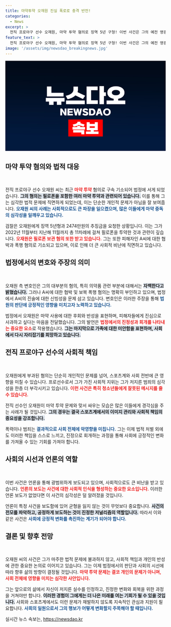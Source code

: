 ```yaml
---
title: 마약투약 오재원 진실 폭로로 충격 반전!
categories:
  - News
excerpt: >
  전직 프로야구 선수 오재원, 마약 투약 혐의로 징역 5년 구형! 이번 사건은 그의 예전 영광을 한순간에 무너뜨렸습니다. 과연 그가 진정으로 반성하고 있을까요? 클릭하면 더 자세한 이야기가 기다립니다!
feature_text: >
  전직 프로야구 선수 오재원, 마약 투약 혐의로 징역 5년 구형! 이번 사건은 그의 예전 영광을 한순간에 무너뜨렸습니다. 과연 그가 진정으로 반성하고 있을까요? 클릭하면 더 자세한 이야기가 기다립니다!
image: '/assets/img/newsdao_breakingnews.jpg'
---
```


<p><img src="/assets/img/newsdao_breakingnews.jpg" alt="pcversion 속보" /></p>

<h2>마약 투약 혐의와 법적 대응</h2>

<p data-ke-size="size16">&nbsp;</p>

<p>전직 프로야구 선수 오재원 씨는 최근 <b><span style="color: #ee2323;">마약 투약</span></b> 혐의로 구속 기소되어 법정에 서게 되었습니다. <b><span style="background-color: #21538527;">그의 혐의는 필로폰을 포함한 여러 마약 투약과 관련되어 있습니다.</span></b> 이를 통해 그는 심각한 법적 문제에 직면하게 되었는데, 이는 단순한 개인적 문제가 아님을 잘 보여줍니다. <b><span style="color: #1a5490;">오재원 씨의 사례는 사회적으로도 큰 파장을 일으켰으며, 많은 이들에게 마약 중독의 심각성을 일깨우고 있습니다.</span></b></p>

<p>검찰은 오재원에게 징역 5년형과 2474만원의 추징금을 요청한 상황입니다. 이는 그가 2022년 11월부터 지난해 11월까지 총 11차례에 걸쳐 필로폰을 투약한 것과 관련이 깊습니다. <b><span style="color: #ee2323;">오재원은 필로폰 보관 혐의 또한 받고 있습니다.</span></b> 그는 또한 피해자인 A씨에 대한 협박과 폭행 혐의로 기소되고 있으며, 이로 인해 더 큰 사회적 비난에 직면하고 있습니다. </p>

<h2>법정에서의 변호와 주장의 의미</h2>

<p data-ke-size="size16">&nbsp;</p>

<p>오재원 측 변호인은 그의 대부분의 혐의, 특히 의약품 관련 부분에 대해서는 <b><span style="background-color: #21538527;">자백한다고 밝혔습니다.</span></b> 그러나 A씨에 대한 협박 및 보복 폭행 혐의는 명확히 부인하고 있으며, 법정에서 A씨의 진술에 대한 신빙성을 문제 삼고 있습니다. 변호인은 이러한 주장을 통해 <b><span style="color: #1a5490;">법원의 판단에 긍정적인 영향을 미치고자 노력하고 있습니다.</span></b></p>

<p>법정에서 오재원은 마약 사용에 대한 후회와 반성을 표현하며, 피해자들에게 진심으로 사과하고 싶다는 마음을 전달했습니다. 그의 발언은 <b><span style="color: #ee2323;">법정에서의 진정성과 회개를 나타내는 중요한 요소</span></b>로 작용했습니다. <b><span style="background-color: #21538527;">그는 마지막으로 가족에 대한 미안함을 표현하며, 사회에서 다시 자리잡기를 희망하고 있습니다.</span></b></p>

<h2>전직 프로야구 선수의 사회적 책임</h2>

<p data-ke-size="size16">&nbsp;</p>

<p>오재원에게 부과된 혐의는 단순히 개인적인 문제를 넘어, 스포츠계와 사회 전반에 큰 영향을 미칠 수 있습니다. 프로선수로서 그가 가진 사회적 지위는 그가 저지른 범죄의 심각성을 한층 더 부각시키고 있습니다. <b><span style="color: #ee2323;">이런 사건은 특히 청소년들에게 잘못된 메시지를 줄 수 있습니다.</span></b> </p>

<p>전직 선수인 오재원이 마약 투약 문제와 맞서 싸우는 모습은 많은 이들에게 경각심을 주는 사례가 될 것입니다. <b><span style="background-color: #21538527;">그의 경우는 결국 스포츠계에서의 이미지 관리와 사회적 책임의 중요성을 강조합니다.</span></b> </p>

<p>폭력이나 범죄는 <b><span style="color: #1a5490;">결과적으로 사회 전체에 악영향을 미칩니다.</span></b> 그는 이제 법적 처벌 외에도 이러한 책임을 스스로 느끼고, 진정으로 회개하는 과정을 통해 사회에 긍정적인 변화를 가져올 수 있는 기회를 가져야 합니다.</p>

<h2>사회의 시선과 언론의 역할</h2>

<p data-ke-size="size16">&nbsp;</p>

<p>이번 사건은 언론을 통해 광범위하게 보도되고 있으며, 사회적으로도 큰 비난을 받고 있습니다. <b><span style="color: #ee2323;">언론의 보도는 사건에 대한 사회적 인식을 형성하는 중요한 요소입니다.</span></b> 이러한 언론 보도가 없었다면 이 사건의 심각성은 덜 알려졌을 것입니다. </p>

<p>언론이 특정 사건을 보도함에 있어 균형을 잃지 않는 것이 무엇보다 중요합니다. <b><span style="background-color: #21538527;">사건의 전모를 파악하고, 공정하게 보도하는 것이 진정한 저널리즘의 역할입니다.</span></b> 따라서 이와 같은 사건은 <b><span style="color: #1a5490;">사회에 긍정적 변화를 촉진하는 계기가 되어야 합니다.</span></b></p>

<h2>결론 및 향후 전망</h2>

<p data-ke-size="size16">&nbsp;</p>

<p>오재원 씨의 사건은 그가 마주한 법적 문제에 불과하지 않고, 사회적 책임과 개인의 반성에 관한 중요한 논의로 이어지고 있습니다. 그는 이제 법정에서의 판단과 사회의 시선에 따라 향후 삶의 방향이 결정될 것입니다. <b><span style="color: #ee2323;">마약 투약 문제는 결코 개인의 문제가 아니며, 사회 전체에 영향을 미치는 심각한 사안입니다.</span></b> </p>

<p>그는 앞으로의 삶에서 자신이 저지른 실수를 인정하고, 진정한 변화와 회복을 위한 과정을 거쳐야만 합니다. <b><span style="background-color: #21538527;">이러한 경험이 그에게는 더 나은 미래를 여는 기회가 될 수 있을 것입니다.</span></b> 사회와 스포츠계에서도 이런 문제가 재발하지 않도록 지속적인 관심과 지원이 필요합니다. <b><span style="color: #1a5490;">사회의 일원으로서 그의 행보가 어떻게 변화할지 주목해야 할 때입니다.</span></b></p>
실시간 뉴스 속보는, <a href="https://newsdao.kr" rel="dofollow">https://newsdao.kr</a>


